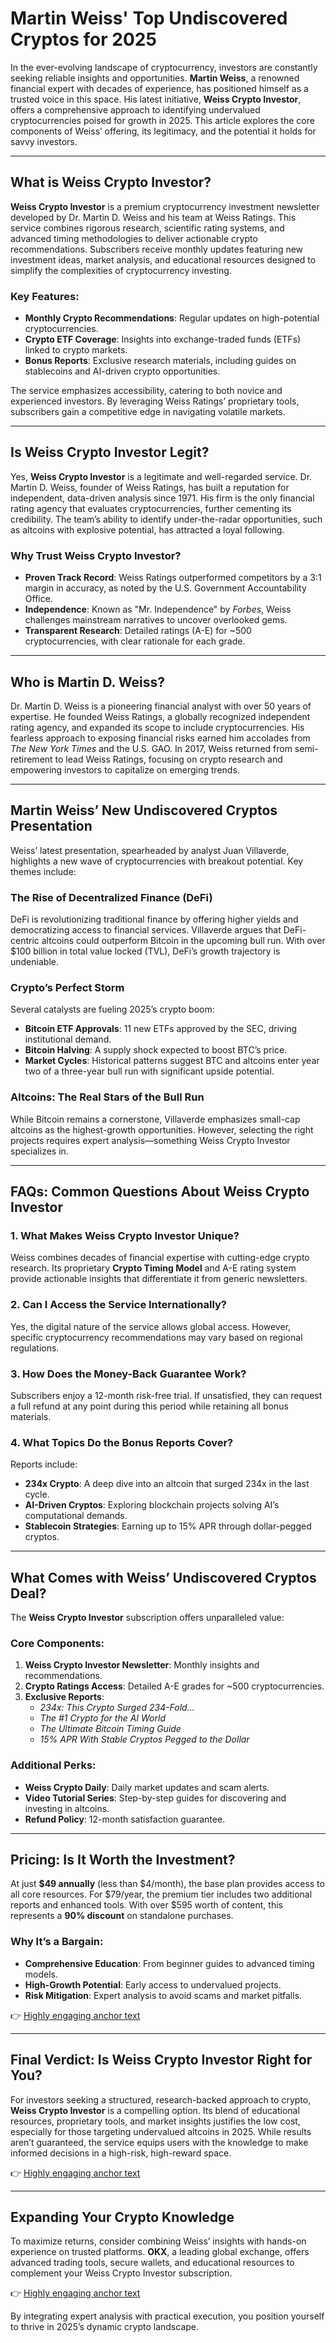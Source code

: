 # Martin Weiss' Top Undiscovered Cryptos for 2025

In the ever-evolving landscape of cryptocurrency, investors are constantly seeking reliable insights and opportunities. **Martin Weiss**, a renowned financial expert with decades of experience, has positioned himself as a trusted voice in this space. His latest initiative, **Weiss Crypto Investor**, offers a comprehensive approach to identifying undervalued cryptocurrencies poised for growth in 2025. This article explores the core components of Weiss’ offering, its legitimacy, and the potential it holds for savvy investors.

---

## What is Weiss Crypto Investor?

**Weiss Crypto Investor** is a premium cryptocurrency investment newsletter developed by Dr. Martin D. Weiss and his team at Weiss Ratings. This service combines rigorous research, scientific rating systems, and advanced timing methodologies to deliver actionable crypto recommendations. Subscribers receive monthly updates featuring new investment ideas, market analysis, and educational resources designed to simplify the complexities of cryptocurrency investing.

### Key Features:
- **Monthly Crypto Recommendations**: Regular updates on high-potential cryptocurrencies.
- **Crypto ETF Coverage**: Insights into exchange-traded funds (ETFs) linked to crypto markets.
- **Bonus Reports**: Exclusive research materials, including guides on stablecoins and AI-driven crypto opportunities.

The service emphasizes accessibility, catering to both novice and experienced investors. By leveraging Weiss Ratings’ proprietary tools, subscribers gain a competitive edge in navigating volatile markets.

---

## Is Weiss Crypto Investor Legit?

Yes, **Weiss Crypto Investor** is a legitimate and well-regarded service. Dr. Martin D. Weiss, founder of Weiss Ratings, has built a reputation for independent, data-driven analysis since 1971. His firm is the only financial rating agency that evaluates cryptocurrencies, further cementing its credibility. The team’s ability to identify under-the-radar opportunities, such as altcoins with explosive potential, has attracted a loyal following.

### Why Trust Weiss Crypto Investor?
- **Proven Track Record**: Weiss Ratings outperformed competitors by a 3:1 margin in accuracy, as noted by the U.S. Government Accountability Office.
- **Independence**: Known as "Mr. Independence" by *Forbes*, Weiss challenges mainstream narratives to uncover overlooked gems.
- **Transparent Research**: Detailed ratings (A-E) for ~500 cryptocurrencies, with clear rationale for each grade.

---

## Who is Martin D. Weiss?

Dr. Martin D. Weiss is a pioneering financial analyst with over 50 years of expertise. He founded Weiss Ratings, a globally recognized independent rating agency, and expanded its scope to include cryptocurrencies. His fearless approach to exposing financial risks earned him accolades from *The New York Times* and the U.S. GAO. In 2017, Weiss returned from semi-retirement to lead Weiss Ratings, focusing on crypto research and empowering investors to capitalize on emerging trends.

---

## Martin Weiss’ New Undiscovered Cryptos Presentation

Weiss’ latest presentation, spearheaded by analyst Juan Villaverde, highlights a new wave of cryptocurrencies with breakout potential. Key themes include:

### The Rise of Decentralized Finance (DeFi)
DeFi is revolutionizing traditional finance by offering higher yields and democratizing access to financial services. Villaverde argues that DeFi-centric altcoins could outperform Bitcoin in the upcoming bull run. With over $100 billion in total value locked (TVL), DeFi’s growth trajectory is undeniable.

### Crypto’s Perfect Storm
Several catalysts are fueling 2025’s crypto boom:
- **Bitcoin ETF Approvals**: 11 new ETFs approved by the SEC, driving institutional demand.
- **Bitcoin Halving**: A supply shock expected to boost BTC’s price.
- **Market Cycles**: Historical patterns suggest BTC and altcoins enter year two of a three-year bull run with significant upside potential.

### Altcoins: The Real Stars of the Bull Run
While Bitcoin remains a cornerstone, Villaverde emphasizes small-cap altcoins as the highest-growth opportunities. However, selecting the right projects requires expert analysis—something Weiss Crypto Investor specializes in.

---

## FAQs: Common Questions About Weiss Crypto Investor

### 1. What Makes Weiss Crypto Investor Unique?
Weiss combines decades of financial expertise with cutting-edge crypto research. Its proprietary **Crypto Timing Model** and A-E rating system provide actionable insights that differentiate it from generic newsletters.

### 2. Can I Access the Service Internationally?
Yes, the digital nature of the service allows global access. However, specific cryptocurrency recommendations may vary based on regional regulations.

### 3. How Does the Money-Back Guarantee Work?
Subscribers enjoy a 12-month risk-free trial. If unsatisfied, they can request a full refund at any point during this period while retaining all bonus materials.

### 4. What Topics Do the Bonus Reports Cover?
Reports include:
- **234x Crypto**: A deep dive into an altcoin that surged 234x in the last cycle.
- **AI-Driven Cryptos**: Exploring blockchain projects solving AI’s computational demands.
- **Stablecoin Strategies**: Earning up to 15% APR through dollar-pegged cryptos.

---

## What Comes with Weiss’ Undiscovered Cryptos Deal?

The **Weiss Crypto Investor** subscription offers unparalleled value:

### Core Components:
1. **Weiss Crypto Investor Newsletter**: Monthly insights and recommendations.
2. **Crypto Ratings Access**: Detailed A-E grades for ~500 cryptocurrencies.
3. **Exclusive Reports**:
   - _234x: This Crypto Surged 234-Fold..._
   - _The #1 Crypto for the AI World_
   - _The Ultimate Bitcoin Timing Guide_
   - _15% APR With Stable Cryptos Pegged to the Dollar_

### Additional Perks:
- **Weiss Crypto Daily**: Daily market updates and scam alerts.
- **Video Tutorial Series**: Step-by-step guides for discovering and investing in altcoins.
- **Refund Policy**: 12-month satisfaction guarantee.

---

## Pricing: Is It Worth the Investment?

At just **$49 annually** (less than $4/month), the base plan provides access to all core resources. For $79/year, the premium tier includes two additional reports and enhanced tools. With over $595 worth of content, this represents a **90% discount** on standalone purchases.

### Why It’s a Bargain:
- **Comprehensive Education**: From beginner guides to advanced timing models.
- **High-Growth Potential**: Early access to undervalued projects.
- **Risk Mitigation**: Expert analysis to avoid scams and market pitfalls.

👉 [Highly engaging anchor text](https://bit.ly/okx-bonus)

---

## Final Verdict: Is Weiss Crypto Investor Right for You?

For investors seeking a structured, research-backed approach to crypto, **Weiss Crypto Investor** is a compelling option. Its blend of educational resources, proprietary tools, and market insights justifies the low cost, especially for those targeting undervalued altcoins in 2025. While results aren’t guaranteed, the service equips users with the knowledge to make informed decisions in a high-risk, high-reward space.

👉 [Highly engaging anchor text](https://bit.ly/okx-bonus)

---

## Expanding Your Crypto Knowledge

To maximize returns, consider combining Weiss’ insights with hands-on experience on trusted platforms. **OKX**, a leading global exchange, offers advanced trading tools, secure wallets, and educational resources to complement your Weiss Crypto Investor subscription.

👉 [Highly engaging anchor text](https://bit.ly/okx-bonus)

By integrating expert analysis with practical execution, you position yourself to thrive in 2025’s dynamic crypto landscape.
